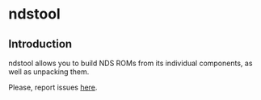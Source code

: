 # ndstool

## Introduction

ndstool allows you to build NDS ROMs from its individual components, as well as
unpacking them.

Please, report issues [here](https://github.com/blocksds/sdk/issues).
